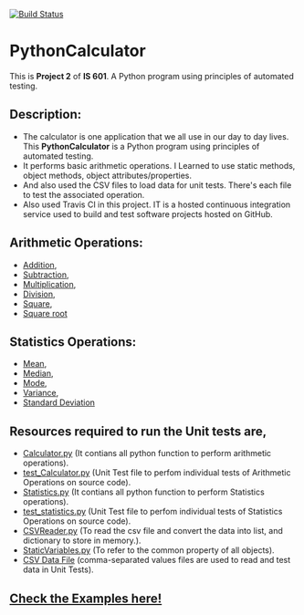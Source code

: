 [![Build Status](https://travis-ci.com/Milan-36/PythonCalculator-UsingTravis.svg?branch=master)](https://travis-ci.com/Milan-36/PythonCalculator-UsingTravis)


# PythonCalculator

This is **Project 2** of **IS 601**. A Python program using principles of automated testing.

## Description:
* The calculator is one application that we all use in our day to day lives. This **PythonCalculator** is a Python program using principles of automated testing.
* It performs basic arithmetic operations. I Learned to use static methods, object methods, object attributes/properties.
* And also used the CSV files to load data for unit tests. There's each file to test the associated operation.
* Also used Travis CI in this project. IT is a hosted continuous integration service used to build and test software projects hosted on GitHub.

## Arithmetic Operations:
* [Addition](https://github.com/Milan-36/PythonCalculator-UsingTravis/blob/master/src/Calculator/Addition.py),
* [Subtraction](https://github.com/Milan-36/PythonCalculator-UsingTravis/blob/master/src/Calculator/Subtraction.py),
* [Multiplication](https://github.com/Milan-36/PythonCalculator-UsingTravis/blob/master/src/Calculator/Multiplication.py),
* [Division](https://github.com/Milan-36/PythonCalculator-UsingTravis/blob/master/src/Calculator/Division.py),
* [Square](https://github.com/Milan-36/PythonCalculator-UsingTravis/blob/master/src/Calculator/Square.py),
* [Square root](https://github.com/Milan-36/PythonCalculator-UsingTravis/blob/master/src/Calculator/Square_Root.py)

## Statistics Operations:
* [Mean](https://github.com/Milan-36/PythonCalculator-UsingTravis/blob/master/src/Statistics/Mean.py),
* [Median](https://github.com/Milan-36/PythonCalculator-UsingTravis/blob/master/src/Statistics/Median.py),
* [Mode](https://github.com/Milan-36/PythonCalculator-UsingTravis/blob/master/src/Statistics/Mode.py),
* [Variance](https://github.com/Milan-36/PythonCalculator-UsingTravis/blob/master/src/Statistics/Variance.py),
* [Standard Deviation](https://github.com/Milan-36/PythonCalculator-UsingTravis/blob/master/src/Statistics/StandardDeviation.py) 

## Resources required  to run the Unit tests are,

* [Calculator.py](https://github.com/Milan-36/PythonCalculator-UsingTravis/blob/master/src/Calculator/Calculator.py) (It contians all python function to perform arithmetic operations).
* [test_Calculator.py](https://github.com/Milan-36/PythonCalculator-UsingTravis/blob/master/src/UnitTests/test_Calculator.py) (Unit Test file to perfom individual tests of Arithmetic Operations on source code).
* [Statistics.py](https://github.com/Milan-36/PythonCalculator-UsingTravis/blob/master/src/Statistics/Statistics.py) (It contians all python function to perform Statistics operations).
* [test_statistics.py](https://github.com/Milan-36/PythonCalculator-UsingTravis/blob/master/src/UnitTests/test_statistics.py) (Unit Test file to perfom individual tests of Statistics Operations on source code).
* [CSVReader.py](https://github.com/Milan-36/PythonCalculator-UsingTravis/blob/master/src/CsvReader/CSVReader.py) (To read the csv file and convert the data into list, and dictionary to store in memory.).
* [StaticVariables.py](https://github.com/Milan-36/PythonCalculator-UsingTravis/blob/master/src/StaticProperties/Static_Variables.py) (To refer to the common property of all objects).
* [CSV Data File](https://github.com/Milan-36/PythonCalculator-UsingTravis/tree/master/src/UnitTests/data) (comma-separated values files are used to read and test data in Unit Tests).



## [Check the Examples here!]()
